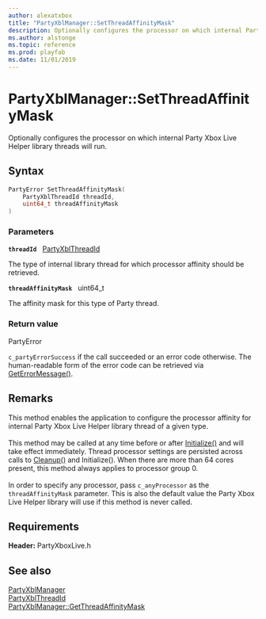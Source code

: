 ```yaml
---
author: alexatxbox
title: "PartyXblManager::SetThreadAffinityMask"
description: Optionally configures the processor on which internal Party Xbox Live Helper library threads will run.
ms.author: alstonge
ms.topic: reference
ms.prod: playfab
ms.date: 11/01/2019
---
```


# PartyXblManager::SetThreadAffinityMask  

Optionally configures the processor on which internal Party Xbox Live Helper library threads will run.  

## Syntax  
  
```cpp
PartyError SetThreadAffinityMask(  
    PartyXblThreadId threadId,  
    uint64_t threadAffinityMask  
)  
```  
  
### Parameters  
  
**`threadId`** &nbsp; [PartyXblThreadId](../../../enums/partyxblthreadid.md)  
  
The type of internal library thread for which processor affinity should be retrieved.  
  
**`threadAffinityMask`** &nbsp; uint64_t  
  
The affinity mask for this type of Party thread.  
  
  
### Return value  
PartyError
  
```c_partyErrorSuccess``` if the call succeeded or an error code otherwise. The human-readable form of the error code can be retrieved via [GetErrorMessage()](partyxblmanager_geterrormessage.md).
  
## Remarks  
  
This method enables the application to configure the processor affinity for internal Party Xbox Live Helper library thread of a given type. <br /><br /> This method may be called at any time before or after [Initialize()](partyxblmanager_initialize.md) and will take effect immediately. Thread processor settings are persisted across calls to [Cleanup()](partyxblmanager_cleanup.md) and Initialize(). When there are more than 64 cores present, this method always applies to processor group 0.   <br /><br /> In order to specify any processor, pass ```c_anyProcessor``` as the `threadAffinityMask` parameter. This is also the default value the Party Xbox Live Helper library will use if this method is never called.
  
## Requirements  
  
**Header:** PartyXboxLive.h
  
## See also  
[PartyXblManager](../partyxblmanager.md)  
[PartyXblThreadId](../../../enums/partyxblthreadid.md)  
[PartyXblManager::GetThreadAffinityMask](partyxblmanager_getthreadaffinitymask.md)
  
  
